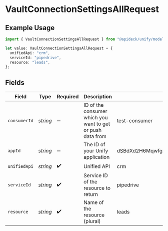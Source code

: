 # VaultConnectionSettingsAllRequest

## Example Usage

```typescript
import { VaultConnectionSettingsAllRequest } from "@apideck/unify/models/operations";

let value: VaultConnectionSettingsAllRequest = {
  unifiedApi: "crm",
  serviceId: "pipedrive",
  resource: "leads",
};
```

## Fields

| Field                                                      | Type                                                       | Required                                                   | Description                                                | Example                                                    |
| ---------------------------------------------------------- | ---------------------------------------------------------- | ---------------------------------------------------------- | ---------------------------------------------------------- | ---------------------------------------------------------- |
| `consumerId`                                               | *string*                                                   | :heavy_minus_sign:                                         | ID of the consumer which you want to get or push data from | test-consumer                                              |
| `appId`                                                    | *string*                                                   | :heavy_minus_sign:                                         | The ID of your Unify application                           | dSBdXd2H6Mqwfg0atXHXYcysLJE9qyn1VwBtXHX                    |
| `unifiedApi`                                               | *string*                                                   | :heavy_check_mark:                                         | Unified API                                                | crm                                                        |
| `serviceId`                                                | *string*                                                   | :heavy_check_mark:                                         | Service ID of the resource to return                       | pipedrive                                                  |
| `resource`                                                 | *string*                                                   | :heavy_check_mark:                                         | Name of the resource (plural)                              | leads                                                      |
